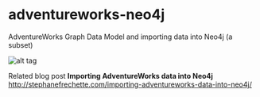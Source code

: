 # adventureworks-neo4j
AdventureWorks Graph Data Model and importing data into Neo4j (a subset)

![alt tag](https://raw.githubusercontent.com/sfrechette/adventureworks-neo4j/master/graphmodel_adventureworks.png)

Related blog post **Importing AdventureWorks data into Neo4j**
http://stephanefrechette.com/importing-adventureworks-data-into-neo4j/

